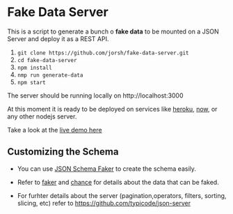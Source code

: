 # Fake Data Server

This is a script to generate a bunch o **fake data** to be mounted on a JSON Server and deploy it as a REST API.

1. `git clone https://github.com/jorsh/fake-data-server.git`
2. `cd fake-data-server`
3. `npm install`
4. `nmp run generate-data`
5. `npm start`

The server should be running locally on http://localhost:3000

At this moment it is ready to be deployed on services like [heroku](https://www.heroku.com/), [now](https://zeit.co/), or any other nodejs server.

Take a look at the [live demo here](https://mockapi-zksqatrpcc.now.sh/)

## Customizing the Schema

- You can use [JSON Schema Faker](http://json-schema-faker.js.org/) to create the schema easily.

- Refer to [faker](https://github.com/marak/Faker.js/) and [chance](https://chancejs.com/) for details about the data that can be faked.

- For furhter details about the server (pagination,operators, filters, sorting, slicing, etc) refer to https://github.com/typicode/json-server

